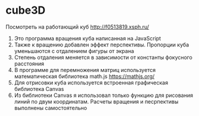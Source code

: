 # cube3D
Посмотреть на работающий куб http://f0513819.xsph.ru/
1. Это программа вращения куба написанная на JavaScript
2. Также к вращению добавлен эффект перспективы. Пропорции куба уменьшаются с отдалением фигуры от экрана
3. Степень отдаления меняется в зависимости от константы фокусного расстояния 
4. В программе для перемножения матриц используется математическая библиотека math.js https://mathjs.org/ 
5. Для отрисовки куба используется встроенная графическая библиотека Canvas
6. Из библиотеки Canvas я использовал только функцию для рисования линий по двум координатам. Расчеты вращения и песрпективы выполнены самостоятельно 
